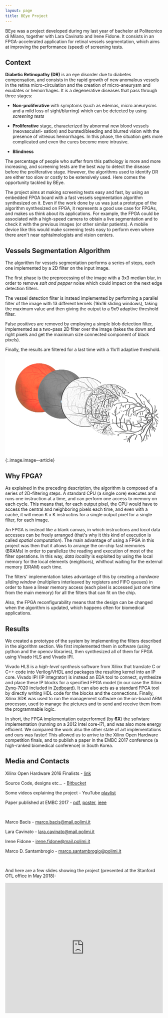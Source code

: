 ```yaml
---
layout: page
title: BEye Project
---
```


BEye was a project developed during my last year of bachelor at Politecnico di Milano, together with Lara Cavinato and Irene Fidone.
It consists in an FPGA-accelerated application for retinal vessels segmentation, which aims at improving the performance (speed) of screening tests.

## Context
**Diabetic Retinopathy (DR)** is an eye disorder due to diabetes compensation, and consists in the rapid growth of new anomalous vessels in the retina micro-circulation and the creation of micro-aneurysm and exudates or hemorrhages.
It is a degenerative diseases that pass through three stages:
* **Non-proliferative** with symptoms (such as edemas, micro aneurysms and a mild loss of sight/blurring) which can be detected by using *screening tests*

* **Proliferative** stage, characterized by abnormal new blood vessels (neovasculari- sation) and bursted/bleeding and blurred vision with the presence of vitreous hemorrhages. In this phase, the situation gets more complicated and even the cures become more intrusive.

* **Blindness**

The percentage of people who suffer from this pathology is more and more increasing, and screening tests are the best way to detect the disease before the proliferative stage.
However, the algorithms used to identify DR are either too slow or costly to be extensively used.
Here comes the opportunity tackled by BEye.

The project aims at making screening tests easy and fast, by using an embedded FPGA board with a fast vessels segmentation algorithm synthesized on it.
Even if the work done by us was just a prototype of the algorithm synthesized on FPGA, it represents a good use case for FPGAs, and makes us think about its applications.
For example, the FPGA could be associated with a high-speed camera to obtain a live segmentation and to check it with the previous images (or other similar patients). A mobile device like this would make screening tests easy to perform even where there aren't near ophtalmologists and vision centers. 

## Vessels Segmentation Algorithm

The algorithm for vessels segmentation performs a series of steps, each one implemented by a 2D filter on the input image.

The first phase is the preprocessing of the image with a 3x3 median blur, in order to remove *salt and pepper* noise which could impact on the next edge detection filters.

The vessel detection filter is instead implemented by performing a parallel filter of the image with 13 different kernels (16x16 sliding windows), taking the maximum value and then giving the output to a 9x9 adaptive threshold filter.

False positives are removed by employing a simple blob detection filter, implemented as a two-pass 2D filter over the image (takes the down and right pixels and get the maximum size connected component of black pixels).

Finally, the results are filtered for a last time with a 11x11 adaptive threshold.

![Algorithm flow](/assets/beye/algorithm.png){:.image.image--article}

## Why FPGA?

As explained in the preceding description, the algorithm is composed of a series of 2D-filtering steps.
A standard CPU (a single core) executes and runs one instruction at a time, and can perform one access to memory on each cycle.
This means that, for each output pixel, the CPU would have to access the central and neighboring pixels each time, and even with a cache, it will mean K x K instructins for a single output pixel for a single filter, for each image.

An FPGA is instead like a blank canvas, in which instructions and *local* data accesses can be freely arranged (that's why it this kind of execution is called *spatial computation*).
The main advantage of using a FPGA in this project was then that it allows to arrange the on-chip fast memories (BRAMs) in order to parallelize the reading and execution of most of the filter operations.
In this way, *data locality* is exploited by using the local memory for the local elements (neighbors), whithout waiting for the external memory (DRAM) each time.

The filters' implementation takes advantage of this by creating a *hardware sliding window* (multipliers interleaved by registers and FIFO queues) in order to have a linear memory access (each pixel is accessed just one time from the main memory) for all the filters that can fit on the chip.

Also, the FPGA reconfigurability means that the design can be changed when the algorithm is updated, which happens often for biomedical applications.

## Results

We created a prototype of the system by implementing the filters described in the algorithm section.
We first implemented them in software (using python and the opencv libraries), then synthesized all of them for FPGA using Vivado HLS and Vivado IPI.

Vivado HLS is a *high-level synthesis* software from Xilinx that translate C or C++ code into Verilog/VHDL and packages the resulting kernel into an IP core.
Vivado IPI (IP integrator) is instead an EDA tool to connect, synthesize and place these IP blocks for a specified FPGA model (in our case the Xilinx Zynq-7020 included in [Zedboard](zedboard.org)).
It can also acts as a standard FPGA tool by directly writing HDL code for the blocks and the connections.
Finally, Xilinx SDK was used to run the management software on the on-board ARM processor, used to manage the pictures and to send and receive them from the programmable logic.

In short, the FPGA implementation outperformed (by **6X**) the sofwtare implementation (running on a 2012 Intel core-i7), and was also more energy efficient.
We compared the work also the other state of art implementations and ours was faster!
This allowed us to arrive to the Xilinx Open Hardware competition finals, and to publish a paper in the EMBC 2017 conference (a high-ranked biomedical conference) in South Korea.

## Media and Contacts

Xilinx Open Hardware 2016 Finalists - [link](http://www.openhw.eu/2016-finalists.html)

Source Code, designs etc... - [Bitbucket](https://bitbucket.org/necst/beye-src)

Some videos explaining the project - YouTube [playlist](https://www.youtube.com/playlist?list=PLewc2qlpcOueh9xMhoDR7G93k6ZZ3pDrO)

Paper published at EMBC 2017 - <a target="_blank" href="/assets/beye/beye_paper.pdf">pdf</a>,
 <a target="_blank" href="/assets/beye/poster.pdf">poster</a>,
 <a target="_blank" href="https://ieeexplore.ieee.org/document/8037052/">ieee</a>

<br/>


Marco Bacis - marco.bacis@mail.polimi.it

Lara Cavinato - lara.cavinato@mail.polimi.it

Irene Fidone - irene.fidone@mail.polimi.it

Marco D. Santambrogio - marco.santambrogio@polimi.it

<br/>

And here are a few slides showing the project (presented at the Stanford OTL office in May 2018):

<div class="grid mt-5 mb-5">
  <div class="cell cell--auto"></div>
  <div class="cell cell--8 cell--sm-12">
      <div style="left: 0; width: 100%; height: 0; position: relative; padding-bottom: 75.0019%; padding-top: 38px;">
        <iframe src="https://www.slideshare.net/slideshow/embed_code/key/DvdxmrKlkBa3U" style="border: 0; top: 0; left: 0; width: 100%; height: 100%; position: absolute;" allowfullscreen scrolling="no"></iframe>
        </div>
  </div>
  <div class="cell cell--auto"></div>
</div>